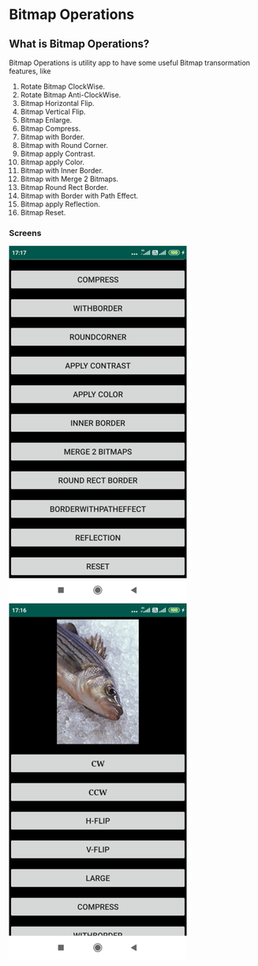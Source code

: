 # Bitmap Operations

## What is Bitmap Operations?
Bitmap Operations is utility app to have some useful Bitmap transormation features, like

1. Rotate Bitmap ClockWise.
2. Rotate Bitmap Anti-ClockWise.
3. Bitmap Horizontal Flip.
4. Bitmap Vertical Flip.
5. Bitmap Enlarge.
6. Bitmap Compress.
7. Bitmap with Border.
8. Bitmap with Round Corner.
9. Bitmap apply Contrast.
10. Bitmap apply Color.
11. Bitmap with Inner Border.
12. Bitmap with Merge 2 Bitmaps.
13. Bitmap Round Rect Border.
14. Bitmap with Border with Path Effect.
15. Bitmap apply Reflection.
16. Bitmap Reset.

### Screens

![Image](https://github.com/FantasticAndroid/KSS/blob/master/BitmapOperations/screens/1.jpg) ![Image](https://github.com/FantasticAndroid/KSS/blob/master/BitmapOperations/screens/2.jpg)


